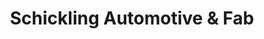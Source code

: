 ---
title: "Schickling Automotive & Fab"
url: /gilbertsville/schickling-automotive-und-fab/
shop: Autowerkstatt
---